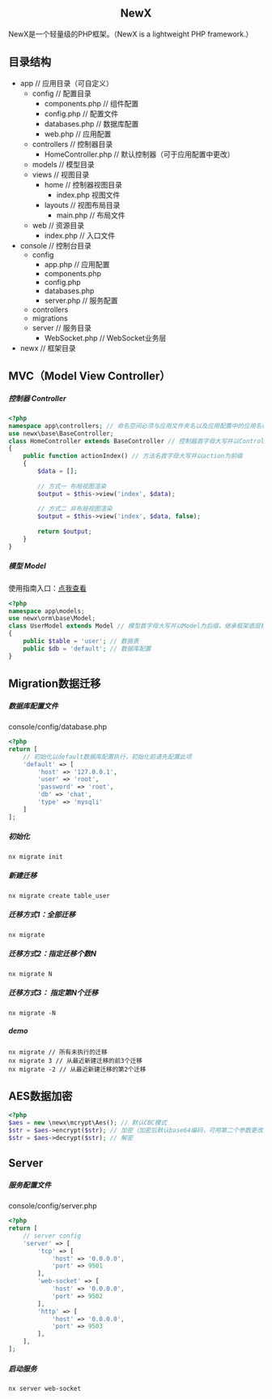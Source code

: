 <h2 align="center">NewX</h2>

NewX是一个轻量级的PHP框架。（NewX is a lightweight PHP framework.）

## 目录结构
* app // 应用目录（可自定义）
    * config // 配置目录
        * components.php // 组件配置 
        * config.php // 配置文件
        * databases.php // 数据库配置
        * web.php // 应用配置
    * controllers // 控制器目录
        * HomeController.php // 默认控制器（可于应用配置中更改）
    * models // 模型目录
    * views // 视图目录
        * home // 控制器视图目录
            * index.php 视图文件
        * layouts // 视图布局目录
            * main.php // 布局文件
    * web // 资源目录
        * index.php // 入口文件
* console // 控制台目录
    * config
        * app.php // 应用配置
        * components.php
        * config.php
        * databases.php
        * server.php // 服务配置
    * controllers
    * migrations
    * server // 服务目录
        * WebSocket.php // WebSocket业务层
* newx // 框架目录

## MVC（Model View Controller）

##### 控制器 Controller
```php
<?php
namespace app\controllers; // 命名空间必须与应用文件夹名以及应用配置中的应用名称保持一致
use newx\base\BaseController;
class HomeController extends BaseController // 控制器首字母大写并以Controller为后缀，继承框架底层控制器基类
{
    public function actionIndex() // 方法名首字母大写并以action为前缀
    {
        $data = [];
        
        // 方式一 布局视图渲染
        $output = $this->view('index', $data);
        
        // 方式二 非布局视图渲染
        $output = $this->view('index', $data, false);
        
        return $output;
    }
}
```

##### 模型 Model
使用指南入口：[点我查看](https://github.com/BeanYellow/newx-orm)
```php
<?php
namespace app\models;
use newx\orm\base\Model;
class UserModel extends Model // 模型首字母大写并以Model为后缀，继承框架底层模型基类
{
    public $table = 'user'; // 数据表
    public $db = 'default'; // 数据库配置
}
```

## Migration数据迁移

##### 数据库配置文件
console/config/database.php
```php
<?php
return [
    // 初始化以default数据库配置执行，初始化前请先配置此项
    'default' => [
        'host' => '127.0.0.1',
        'user' => 'root',
        'password' => 'root',
        'db' => 'chat',
        'type' => 'mysqli'
    ]
];
```

##### 初始化
```
nx migrate init
```

##### 新建迁移
```
nx migrate create table_user
```

##### 迁移方式1：全部迁移
```
nx migrate
```

##### 迁移方式2：指定迁移个数N
```
nx migrate N
```

##### 迁移方式3： 指定第N个迁移
```
nx migrate -N
```

##### demo
```
nx migrate // 所有未执行的迁移
nx migrate 3 // 从最近新建迁移的前3个迁移
nx migrate -2 // 从最近新建迁移的第2个迁移
```

## AES数据加密
```php
<?php
$aes = new \newx\mcrypt\Aes(); // 默认CBC模式
$str = $aes->encrypt($str); // 加密（加密后默认base64编码，可用第二个参数更改）
$str = $aes->decrypt($str); // 解密
```

## Server

##### 服务配置文件
console/config/server.php
```php
<?php
return [
    // server config
    'server' => [
        'tcp' => [
            'host' => '0.0.0.0',
            'port' => 9501
        ],
        'web-socket' => [
            'host' => '0.0.0.0',
            'port' => 9502
        ],
        'http' => [
            'host' => '0.0.0.0',
            'port' => 9503
        ],
    ],
];
```

##### 启动服务
```
nx server web-socket
```
